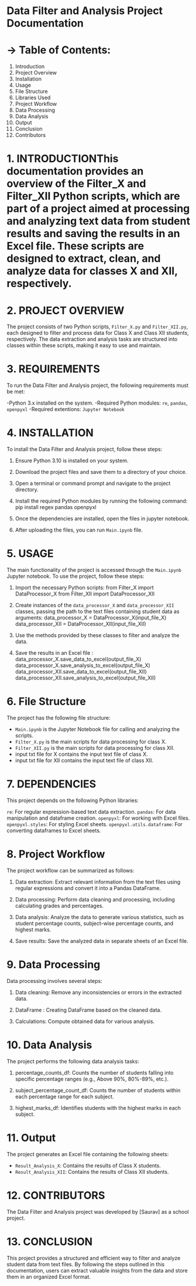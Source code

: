 # Data Filter and Analysis Project Documentation


# ->  Table of Contents:

1.  Introduction
2.  Project Overview
3.  Installation
4.  Usage
5.  File Structure
6.  Libraries Used
7.  Project Workflow
8.  Data Processing
9.  Data Analysis
10. Output
11. Conclusion
12. Contributors


#   1. INTRODUCTIONThis documentation provides an overview of the Filter_X and Filter_XII Python scripts, which are part of a project aimed at processing and analyzing text data from student results and saving the results in an Excel file. These scripts are designed to extract, clean, and analyze data for classes X and XII, respectively.


#    2. PROJECT OVERVIEW
The project consists of two Python scripts, `Filter_X.py` and `Filter_XII.py`, each designed to filter and process data for Class X and Class XII students, respectively. The data extraction and analysis tasks are structured into classes within these scripts, making it easy to use and maintain.


#     3. REQUIREMENTS
To run the Data Filter and Analysis project, the following requirements must be met:

-Python 3.x installed on the system.
-Required Python modules: `re`, `pandas`, `openpyxl`
-Required extentions: `Jupyter Notebook`


#      4. INSTALLATION
To install the Data Filter and Analysis project, follow these steps:

1. Ensure Python 3.10 is installed on your system.

2. Download the project files and save them to a directory of your choice.

3. Open a terminal or command prompt and navigate to the project directory.

4. Install the required Python modules by running the following command:
  pip install regex pandas openpyxl

6. Once the dependencies are installed, open the files in jupyter notebook.

7. After uploading the files, you can run `Main.ipynb` file.


#      5. USAGE
The main functionality of the project is accessed through the `Main.ipynb` Jupyter notebook. To use the project, follow these steps:

1. Import the necessary Python scripts:
    from Filter_X import DataProcessor_X
    from Filter_XII import DataProcessor_XII

2. Create instances of the `data_processor_X` and `data_processor_XII` classes, passing the path to the text files containing student data as arguments:
    data_processor_X = DataProcessor_X(input_file_X)
    data_processor_XII = DataProcessor_XII(input_file_XII)

3. Use the methods provided by these classes to filter and analyze the data.

4. Save the results in an Excel file :
    data_processor_X.save_data_to_excel(output_file_X)
    data_processor_X.save_analysis_to_excel(output_file_X)
    data_processor_XII.save_data_to_excel(output_file_XII)
    data_processor_XII.save_analysis_to_excel(output_file_XII)


#       6.  File Structure
The project has the following file structure:

- `Main.ipynb`  is the Jupyter Notebook file for calling and analyzing the scripts.
- `Filter_X.py` is the main scripts for data processing for class X.
- `Filter_XII.py` is the main scripts for data processing for class XII.
- input txt file for X  contains the input text file of class X.
- input txt file for XII contains the input text file of class XII.


#       7. DEPENDENCIES
This project depends on the following Python libraries:

`re`: For regular expression-based text data extraction.
`pandas`: For data manipulation and dataframe creation.
`openpyxl`: For working with Excel files.
`openpyxl.styles`: For styling Excel sheets.
`openpyxl.utils.dataframe`: For converting dataframes to Excel sheets.


#        8. Project Workflow
The project workflow can be summarized as follows:

1. Data extraction: Extract relevant information from the text files using regular expressions and convert it into a Pandas DataFrame.

2. Data processing: Perform data cleaning and processing, including calculating grades and percentages.

3. Data analysis: Analyze the data to generate various statistics, such as student percentage counts, subject-wise percentage counts, and highest marks.

4. Save results: Save the analyzed data in separate sheets of an Excel file.

#         9. Data Processing
Data processing involves several steps:

1. Data cleaning: Remove any inconsistencies or errors in the extracted data.

2. DataFrame : Creating DataFrame based on the cleaned data.

3. Calculations: Compute obtained data for various analysis.


#          10. Data Analysis
The project performs the following data analysis tasks:

1. percentage_counts_df: Counts the number of students falling into specific percentage ranges (e.g., Above 90%, 80%-89%, etc.).

2. subject_percentage_count_df: Counts the number of students within each percentage range for each subject.

3. highest_marks_df: Identifies students with the highest marks in each subject.


#           11. Output
The project generates an Excel file containing the following sheets:

- `Result_Analysis_X`: Contains the results of Class X students.
- `Result_Analysis_XII`: Contains the results of Class XII students.


#           12. CONTRIBUTORS
The Data Filter and Analysis project was developed by [Saurav] as a school project.


#           13. CONCLUSION
This project provides a structured and efficient way to filter and analyze student data from text files. By following the steps outlined in this documentation, users can extract valuable insights from the data and store them in an organized Excel format.
